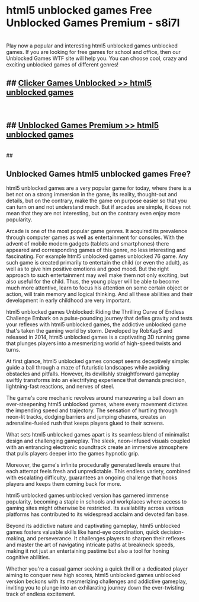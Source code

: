 # html5 unblocked games  Free Unblocked Games Premium - s8i7l <br>
<br>
Play now a popular and interesting html5 unblocked games unblocked games. If you are looking for free games for school and office, then our Unblocked Games WTF site will help you. You can choose cool, crazy and exciting unblocked games of different genres!


## ##  [Clicker Games Unblocked >> html5 unblocked games](http://freeplayer.one?title=html5_unblocked_games&ref=UGames)
  <br>

##  ## [Unblocked Games Premium >> html5 unblocked games](http://freeplayer.one?title=html5_unblocked_games&ref=UGames)
  <br>
  ##



## Unblocked Games html5 unblocked games Free?

html5 unblocked games are a very popular game for today, where there is a bet not on a strong immersion in the game, its reality, thought-out and details, but on the contrary, make the game on purpose easier so that you can turn on and not understand much. But if arcades are simple, it does not mean that they are not interesting, but on the contrary even enjoy more popularity.

Arcade is one of the most popular game genres. It acquired its prevalence through computer games as well as entertainment for consoles. With the advent of mobile modern gadgets (tablets and smartphones) there appeared and corresponding games of this genre, no less interesting and fascinating. For example html5 unblocked games unblocked 76 game. Any such game is created primarily to entertain the child (or even the adult), as well as to give him positive emotions and good mood. But the right approach to such entertainment may well make them not only exciting, but also useful for the child. Thus, the young player will be able to become much more attentive, learn to focus his attention on some certain object or action, will train memory and logical thinking. And all these abilities and their development in early childhood are very important.

html5 unblocked games Unblocked: Riding the Thrilling Curve of Endless Challenge
Embark on a pulse-pounding journey that defies gravity and tests your reflexes with html5 unblocked games, the addictive unblocked game that's taken the gaming world by storm. Developed by RobKayS and released in 2014, html5 unblocked games is a captivating 3D running game that plunges players into a mesmerizing world of high-speed twists and turns.

At first glance, html5 unblocked games concept seems deceptively simple: guide a ball through a maze of futuristic landscapes while avoiding obstacles and pitfalls. However, its devilishly straightforward gameplay swiftly transforms into an electrifying experience that demands precision, lightning-fast reactions, and nerves of steel.

The game's core mechanic revolves around maneuvering a ball down an ever-steepening html5 unblocked games, where every movement dictates the impending speed and trajectory. The sensation of hurtling through neon-lit tracks, dodging barriers and jumping chasms, creates an adrenaline-fueled rush that keeps players glued to their screens.

What sets html5 unblocked games apart is its seamless blend of minimalist design and challenging gameplay. The sleek, neon-infused visuals coupled with an entrancing electronic soundtrack create an immersive atmosphere that pulls players deeper into the games hypnotic grip.

Moreover, the game's infinite procedurally generated levels ensure that each attempt feels fresh and unpredictable. This endless variety, combined with escalating difficulty, guarantees an ongoing challenge that hooks players and keeps them coming back for more.

html5 unblocked games unblocked version has garnered immense popularity, becoming a staple in schools and workplaces where access to gaming sites might otherwise be restricted. Its availability across various platforms has contributed to its widespread acclaim and devoted fan base.

Beyond its addictive nature and captivating gameplay, html5 unblocked games fosters valuable skills like hand-eye coordination, quick decision-making, and perseverance. It challenges players to sharpen their reflexes and master the art of navigating intricate paths at breakneck speeds, making it not just an entertaining pastime but also a tool for honing cognitive abilities.

Whether you're a casual gamer seeking a quick thrill or a dedicated player aiming to conquer new high scores, html5 unblocked games unblocked version beckons with its mesmerizing challenges and addictive gameplay, inviting you to plunge into an exhilarating journey down the ever-twisting track of endless excitement.